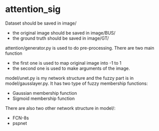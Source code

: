 <h1>attention_sig</h1>

<p>Dataset should be saved in image/</p>
<ul>
  <li>the original image should be saved in image/BUS/</li>
  <li>the ground truth should be saved in image/GT/</li>
</ul>
<p>attention/generator.py is used to do pre-processing. There are two main function</p>
<ul>
  <li>the first one is used to map original image into -1 to 1</li>
  <li>the second one is used to make arguments of the image.</li>
</ul>
<p>model/unet.py is my network structure and the fuzzy part is in model/gausslayer.py. It has two type of fuzzy membership functions:</p>
<ul>
  <li>Gaussian membership function</li>
  <li>Sigmoid membership function</li>
</ul>
<p>There are also two other network structure in model/:</p>
<ul>
  <li>FCN-8s</li>
  <li>pspnet</li>
</ul>
